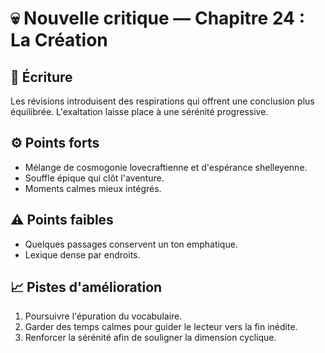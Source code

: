 # 💀 Nouvelle critique — Chapitre 24 : La Création

## 🧠 Écriture
Les révisions introduisent des respirations qui offrent une conclusion plus équilibrée. L'exaltation laisse place à une sérénité progressive.

## ⚙️ Points forts
- Mélange de cosmogonie lovecraftienne et d'espérance shelleyenne.
- Souffle épique qui clôt l'aventure.
- Moments calmes mieux intégrés.

## ⚠️ Points faibles
- Quelques passages conservent un ton emphatique.
- Lexique dense par endroits.

## 📈 Pistes d'amélioration
1. Poursuivre l'épuration du vocabulaire.
2. Garder des temps calmes pour guider le lecteur vers la fin inédite.
3. Renforcer la sérénité afin de souligner la dimension cyclique.
